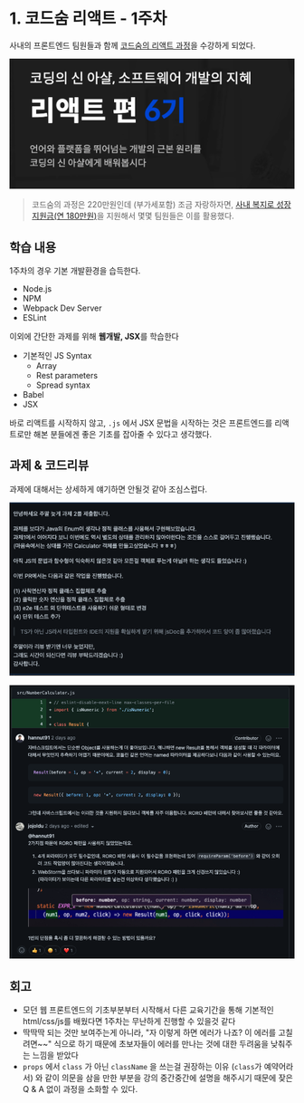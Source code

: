 # 1. 코드숨 리액트 - 1주차

사내의 프론트엔드 팀원들과 함께 [코드숨의 리액트 과정](https://www.codesoom.com/courses/react)을 수강하게 되었다.

![1](./images/1.png)

> 코드숨의 과정은 220만원인데 (부가세포함) 조금 자랑하자면, [사내 복지로 성장지원금(연 180만원)](https://www.notion.so/inflab/07f853bd79c14f688e30b7b634ff7b4a)을 지원해서 몇몇 팀원들은 이를 활용했다.  

## 학습 내용

1주차의 경우 기본 개발환경을 습득한다.

* Node.js
* NPM
* Webpack Dev Server
* ESLint

이외에 간단한 과제를 위해 **웹개발, JSX**를 학습한다

* 기본적인 JS Syntax
  * Array
  * Rest parameters
  * Spread syntax
* Babel
* JSX

바로 리액트를 시작하지 않고, `.js` 에서 JSX 문법을 시작하는 것은 프론트엔드를 리액트로만 해본 분들에겐 좋은 기초를 잡아줄 수 있다고 생각했다.

## 과제 & 코드리뷰

과제에 대해서는 상세하게 얘기하면 안될것 같아 조심스럽다.  


![2](./images/2.png)

![3](./images/3.png)

## 회고

* 모던 웹 프론트엔드의 기초부분부터 시작해서 다른 교육기간을 통해 기본적인 html/css/js를 배웠다면 1주차는 무난하게 진행할 수 있을것 같다
* 딱딱딱 되는 것만 보여주는게 아니라, "자 이렇게 하면 에러가 나죠? 이 에러를 고칠려면~~" 식으로 하기 때문에 초보자들이 에러를 만나는 것에 대한 두려움을 낮춰주는 느낌을 받았다
* `props` 에서 `class` 가 아닌 `className` 을 쓰는걸 권장하는 이유 (`class`가 예약어라서) 와 같이 의문을 삼을 만한 부분을 강의 중간중간에 설명을 해주시기 때문에 잦은 Q & A 없이 과정을 소화할 수 있다.
